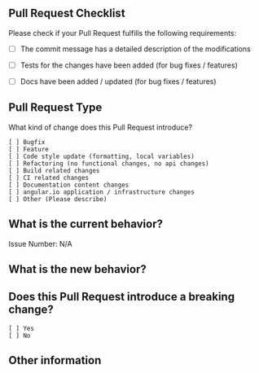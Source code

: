 ## Pull Request Checklist
Please check if your Pull Request fulfills the following requirements:

- [ ] The commit message has a detailed description of the modifications
- [ ] Tests for the changes have been added (for bug fixes / features)
- [ ] Docs have been added / updated (for bug fixes / features)


## Pull Request Type
What kind of change does this Pull Request introduce?

<!-- Please check the one that applies to this PR using "x". -->
```
[ ] Bugfix
[ ] Feature
[ ] Code style update (formatting, local variables)
[ ] Refactoring (no functional changes, no api changes)
[ ] Build related changes
[ ] CI related changes
[ ] Documentation content changes
[ ] angular.io application / infrastructure changes
[ ] Other (Please describe)
```

## What is the current behavior?


Issue Number: N/A


## What is the new behavior?


## Does this Pull Request introduce a breaking change?
```
[ ] Yes
[ ] No
```

## Other information
